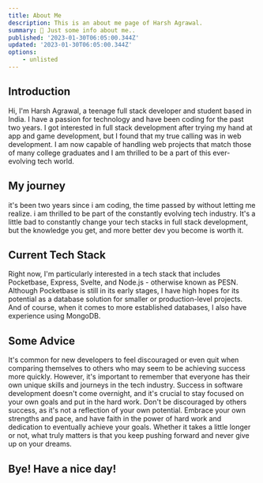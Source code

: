 ```yaml
---
title: About Me
description: This is an about me page of Harsh Agrawal.
summary: 👋 Just some info about me..
published: '2023-01-30T06:05:00.344Z'
updated: '2023-01-30T06:05:00.344Z'
options: 
    - unlisted
---
```


<script lang="ts">
  import Profile from '$custom/profile.svelte'
</script>

<Profile bio="Life is a Journey"/>

## Introduction
Hi, I'm Harsh Agrawal, a teenage full stack developer and student based in India. I have a passion for technology and have been coding for the past two years. I got interested in full stack development after trying my hand at app and game development, but I found that my true calling was in web development. I am now capable of handling web projects that match those of many college graduates and I am thrilled to be a part of this ever-evolving tech world.

## My journey
it's been two years since i am coding, the time passed by without letting me realize.
i am thrilled to be part of the constantly evolving tech industry. It's a little bad to constantly change your tech stacks in full stack development, but the knowledge you get, and more better dev you become is worth it.

## Current Tech Stack
Right now, I'm particularly interested in a tech stack that includes Pocketbase, Express, Svelte, and Node.js - otherwise known as PESN. Although Pocketbase is still in its early stages, I have high hopes for its potential as a database solution for smaller or production-level projects. And of course, when it comes to more established databases, I also have experience using MongoDB.

## Some Advice
It's common for new developers to feel discouraged or even quit when comparing themselves to others who may seem to be achieving success more quickly. However, it's important to remember that everyone has their own unique skills and journeys in the tech industry. Success in software development doesn't come overnight, and it's crucial to stay focused on your own goals and put in the hard work. Don't be discouraged by others success, as it's not a reflection of your own potential. Embrace your own strengths and pace, and have faith in the power of hard work and dedication to eventually achieve your goals. Whether it takes a little longer or not, what truly matters is that you keep pushing forward and never give up on your dreams.

## Bye! Have a nice day!
